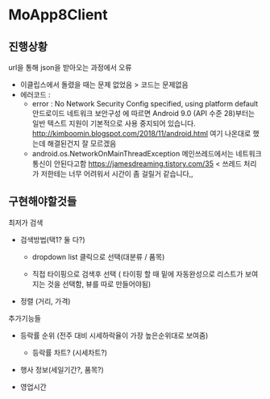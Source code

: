 # MoApp8Client

## 진행상황
url을 통해 json을 받아오는 과정에서 오류
- 이클립스에서 돌렸을 때는 문제 없었음 > 코드는 문제없음
- 에러코드 :
  - error : No Network Security Config specified, using platform default
      안드로이드 네트워크 보안구성 에 따르면 Android 9.0 (API 수준 28)부터는 일반 텍스트 지원이 기본적으로 사용 중지되어 있습니다.
      http://kimboomin.blogspot.com/2018/11/android.html 여기 나온대로 했는데 해결된건지 잘 모르겠음
  - android.os.NetworkOnMainThreadException
     메인쓰레드에서는 네트워크 통신이 안된다고함
     https://jamesdreaming.tistory.com/35 < 쓰레드 처리가 저한테는 너무 어려워서 시간이 좀 걸릴거 같습니다,,

## 구현해야할것들 
최저가 검색 

- 검색방법(택1? 둘 다?)

  - dropdown list 클릭으로 선택(대분류 / 품목)

  - 직접 타이핑으로 검색후 선택 ( 타이핑 할 때 밑에 자동완성으로 리스트가 보여지는 것을 선택함, 뷰를 따로 만들어야됨)

- 정렬 (거리, 가격)


추가기능들

- 등락률 순위 (전주 대비 시세하락율이 가장 높은순위대로 보여줌)

  - 등락률 차트? (시세차트?)

- 행사 정보(세일기간?, 품목?)

- 영업시간


